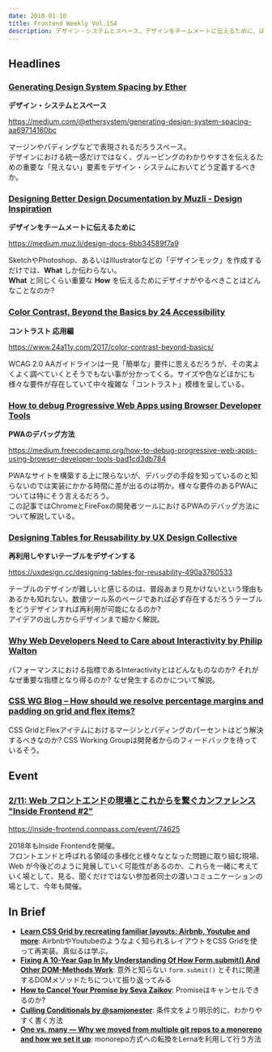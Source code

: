 ```yaml
---
date: 2018-01-10
title: Frontend Weekly Vol.154
description: デザイン・システムとスペース、デザインをチームメートに伝えるために、ほか計12リンク
---
```


## Headlines

### [Generating Design System Spacing by Ether](https://medium.com/@ethersystem/generating-design-system-spacing-aa69714160bc)

**デザイン・システムとスペース**

https://medium.com/@ethersystem/generating-design-system-spacing-aa69714160bc

マージンやパディングなどで表現されるだろうスペース。  
デザインにおける統一感だけではなく、グルーピングのわかりやすさを伝えるための重要な「見えない」要素をデザイン・システムにおいてどう定義するべきか。

### [Designing Better Design Documentation by Muzli - Design Inspiration](https://medium.muz.li/design-docs-6bb34589f7a9)

**デザインをチームメートに伝えるために**

https://medium.muz.li/design-docs-6bb34589f7a9

SketchやPhotoshop、あるいはIllustratorなどの「デザインモック」を作成するだけでは、**What** しか伝わらない。  
**What** と同じくらい重要な **How** を伝えるためにデザイナがやるべきことはどんなことなのか?

### [Color Contrast, Beyond the Basics by 24 Accessibility](https://www.24a11y.com/2017/color-contrast-beyond-basics/)

**コントラスト 応用編**

https://www.24a11y.com/2017/color-contrast-beyond-basics/

WCAG 2.0 AAガイドラインは一見「簡単な」要件に思えるだろうが、その実よくよく調べていくとそうでもない事が分かってくる。サイズや色などほかにも様々な要件が存在していて中々複雑な「コントラスト」模様を呈している。

### [How to debug Progressive Web Apps using Browser Developer Tools](https://medium.freecodecamp.org/how-to-debug-progressive-web-apps-using-browser-developer-tools-bad1cd3db784)

**PWAのデバッグ方法**

https://medium.freecodecamp.org/how-to-debug-progressive-web-apps-using-browser-developer-tools-bad1cd3db784

PWAなサイトを構築する上に限らないが、デバッグの手段を知っているのと知らないのでは実装にかかる時間に差が出るのは明か。様々な要件のあるPWAについては特にそう言えるだろう。  
この記事ではChromeとFireFoxの開発者ツールにおけるPWAのデバッグ方法について解説している。

### [Designing Tables for Reusability by UX Design Collective](https://uxdesign.cc/designing-tables-for-reusability-490a3760533)

**再利用しやすいテーブルをデザインする**

https://uxdesign.cc/designing-tables-for-reusability-490a3760533

テーブルのデザインが難しいと感じるのは、普段あまり見かけないという理由もあるかも知れない。数値ツール系のページであれば必ず存在するだろうテーブルをどうデザインすれば再利用が可能になるのか?  
アイデアの出し方からデザインまで細かく解説。

### [Why Web Developers Need to Care about Interactivity by Philip Walton](https://philipwalton.com/articles/why-web-developers-need-to-care-about-interactivity/)

パフォーマンスにおける指標であるInteractivityとはどんなものなのか? それがなぜ重要な指標となり得るのか? なぜ発生するのかについて解説。

### [CSS WG Blog – How should we resolve percentage margins and padding on grid and flex items?](https://www.w3.org/blog/CSS/2017/12/20/how-should-we-resolve-percentage-margins-and-padding-on-grid-and-flex-items/)

CSS GridとFlexアイテムにおけるマージンとパディングのパーセントはどう解決するべきなのか? CSS Working Groupは開発者からのフィードバックを待っているそう。

## Event

### [2/11: Web フロントエンドの現場とこれからを繋ぐカンファレンス "Inside Frontend #2"](https://inside-frontend.connpass.com/event/74625)

https://inside-frontend.connpass.com/event/74625

2018年もInside Frontendを開催。  
フロントエンドと呼ばれる領域の多様化と様々なとなった問題に取り組む現場、Web が今後どのように発展していく可能性があるのか、これらを一緒に考えていく場として、見る、聞くだけではない参加者同士の濃いコミュニケーションの場として、今年も開催。

## In Brief

- [**Learn CSS Grid by recreating familiar layouts: Airbnb, Youtube and more**](https://medium.freecodecamp.org/learning-css-grid-through-recreating-airbnb-youtube-and-more-399c71377eaa): AirbnbやYoutubeのようなよく知られるレイアウトをCSS Gridを使って再実装。真似るは学ぶ。
- [**Fixing A 10-Year Gap In My Understanding Of How Form.submit() And Other DOM-Methods Work**](https://www.bennadel.com/blog/3379-fixing-a-10-year-gap-in-my-understanding-of-how-form-submit-and-other-dom-methods-work.htm): 意外と知らない `form.submit()` とそれに関連するDOMメソッドたちについて振り返ってみる
- [**How to Cancel Your Promise by Seva Zaikov**](http://blog.bloomca.me/2017/12/04/how-to-cancel-your-promise.html): Promiseはキャンセルできるのか?
- [**Culling Conditionals by @samjonester**](https://samljones.com/2017-12-13/culling-conditionals/): 条件文をより明示的に、わかりやすく書く方法
- [**One vs. many — Why we moved from multiple git repos to a monorepo and how we set it up**](https://hackernoon.com/one-vs-many-why-we-moved-from-multiple-git-repos-to-a-monorepo-and-how-we-set-it-up-f4abb0cfe469): monorepo方式への転換をLernaを利用して行う方法
